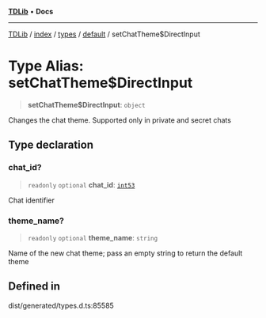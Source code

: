[**TDLib**](../../../../../../README.md) • **Docs**

***

[TDLib](../../../../../../modules.md) / [index](../../../../../README.md) / [types](../../../README.md) / [default](../README.md) / setChatTheme$DirectInput

# Type Alias: setChatTheme$DirectInput

> **setChatTheme$DirectInput**: `object`

Changes the chat theme. Supported only in private and secret chats

## Type declaration

### chat\_id?

> `readonly` `optional` **chat\_id**: [`int53`](int53-1.md)

Chat identifier

### theme\_name?

> `readonly` `optional` **theme\_name**: `string`

Name of the new chat theme; pass an empty string to return the default theme

## Defined in

dist/generated/types.d.ts:85585
